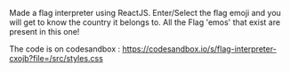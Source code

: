 Made a flag interpreter using ReactJS. Enter/Select the flag emoji and you will get to know the country it belongs to. All the Flag 'emos' that exist are present in this one! 

The code is on codesandbox : https://codesandbox.io/s/flag-interpreter-cxojb?file=/src/styles.css
